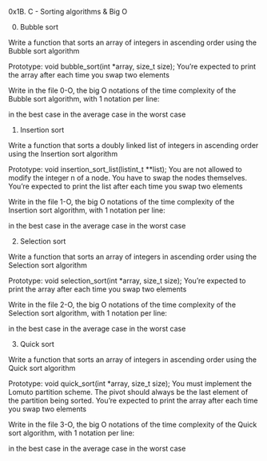 0x1B. C - Sorting algorithms & Big O

0. Bubble sort

Write a function that sorts an array of integers in ascending order 
using the Bubble sort algorithm

Prototype: void bubble_sort(int *array, size_t size);
You’re expected to print the array after each time you swap two elements

Write in the file 0-O, the big O notations of the time complexity 
of the Bubble sort algorithm, with 1 notation per line:

in the best case
in the average case
in the worst case

1. Insertion sort

Write a function that sorts a doubly linked list of integers in 
ascending order using the Insertion sort algorithm

Prototype: void insertion_sort_list(listint_t **list);
You are not allowed to modify the integer n of a node. You have 
to swap the nodes themselves.
You’re expected to print the list after each time you swap two elements

Write in the file 1-O, the big O notations of the time complexity 
of the Insertion sort algorithm, with 1 notation per line:

in the best case
in the average case
in the worst case

2. Selection sort

Write a function that sorts an array of integers in ascending order 
using the Selection sort algorithm

Prototype: void selection_sort(int *array, size_t size);
You’re expected to print the array after each time you swap two elements

Write in the file 2-O, the big O notations of the time complexity of the 
Selection sort algorithm, with 1 notation per line:

in the best case
in the average case
in the worst case

3. Quick sort

Write a function that sorts an array of integers in ascending order using 
the Quick sort algorithm

Prototype: void quick_sort(int *array, size_t size);
You must implement the Lomuto partition scheme.
The pivot should always be the last element of the partition being sorted.
You’re expected to print the array after each time you swap two elements

Write in the file 3-O, the big O notations of the time complexity of the 
Quick sort algorithm, with 1 notation per line:

in the best case
in the average case
in the worst case
